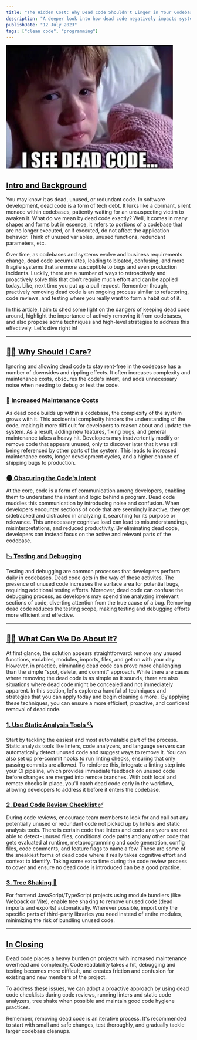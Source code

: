 ```yaml
---
title: "The Hidden Cost: Why Dead Code Shouldn't Linger in Your Codebase"
description: "A deeper look into how dead code negatively impacts systems and strategies to deal with it."
publishDate: "12 July 2023"
tags: ["clean code", "programming"]
---
```


![Astro theme cactus logo](./i_see_dead_code.jpg)

## <a id="intro-and-background" href="#intro-and-background" class="markdown-heading">Intro and Background</a>

You may know it as dead, unused, or redundant code. In software development, dead code is a form of tech debt. It lurks like a dormant, silent menace within codebases, patiently waiting for an unsuspecting victim to awaken it. What do we mean by dead code exactly? Well, it comes in many shapes and forms but in essence, it refers to portions of a codebase that are no longer executed, or if executed, do not affect the application behavior. Think of unused variables, unused functions, redundant parameters, etc.

Over time, as codebases and systems evolve and business requirements change, dead code accumulates, leading to bloated, confusing, and more fragile systems that are more susceptible to bugs and even production incidents. Luckily, there are a number of ways to retroactively and proactively solve this that don't require much effort and can be applied today. Like, next time you put up a pull request. Remember though, practively removing dead code is an ongoing process similar to refactoring, code reviews, and testing where you really want to form a habit out of it.

In this article, I aim to shed some light on the dangers of keeping dead code around, highlight the importance of actively removing it from codebases, and also propose some techniques and high-level strategies to address this effectively. Let's dive right in!

---

## <a id="why-should-i-care" href="#why-should-i-care" class="markdown-heading">🤷‍♂ Why Should I Care?</a>

Ignoring and allowing dead code to stay rent-free in the codebase has a number of downsides and rippling effects. It often increases complexity and maintenance costs, obscures the code's intent, and adds unnecessary noise when needing to debug or test the code.

### <a id="increased-maintenance-costs" href="#increased-maintenance-costs" class="markdown-heading">💸 Increased Maintenance Costs</a>

As dead code builds up within a codebase, the complexity of the system grows with it. This accidental complexity hinders the understanding of the code, making it more difficult for developers to reason about and update the system. As a result, adding new features, fixing bugs, and general maintenance takes a heavy hit. Developers may inadvertently modify or remove code that appears unused, only to discover later that it was still being referenced by other parts of the system. This leads to increased maintenance costs, longer development cycles, and a higher chance of shipping bugs to production.

### <a id="obscuring-the-code-s-intent" href="#obscuring-the-code-s-intent" class="markdown-heading">🌑 Obscuring the Code's Intent</a>

At the core, code is a form of communication among developers, enabling them to understand the intent and logic behind a program. Dead code muddles this communication by introducing noise and confusion. When developers encounter sections of code that are seemingly inactive, they get sidetracked and distracted in analyzing it, searching for its purpose or relevance. This unnecessary cognitive load can lead to misunderstandings, misinterpretations, and reduced productivity. By eliminating dead code, developers can instead focus on the active and relevant parts of the codebase.

### <a id="testing-and-debugging" href="#testing-and-debugging" class="markdown-heading">📉 Testing and Debugging</a>

Testing and debugging are common processes that developers perform daily in codebases. Dead code gets in the way of these activites. The presence of unused code increases the surface area for potential bugs, requiring additional testing efforts. Moreover, dead code can confuse the debugging process, as developers may spend time analyzing irrelevant sections of code, diverting attention from the true cause of a bug. Removing dead code reduces the testing scope, making testing and debugging efforts more efficient and effective.

---

## <a id="what-can-we-do-about-it" href="#what-can-we-do-about-it" class="markdown-heading">🤷‍♂ What Can We Do About It?</a>

At first glance, the solution appears straightforward: remove any unused functions, variables, modules, imports, files, and get on with your day. However, in practice, eliminating dead code can prove more challenging than the simple "spot, delete, and commit" approach. While there are cases where removing the dead code is as simple as it sounds, there are also situations where dead code might be concealed and not immediately apparent. In this section, let's explore a handful of techniques and strategies that you can apply today and begin cleaning a more . By applying these techniques, you can ensure a more efficient, proactive, and confident removal of dead code.

### <a id="use-static-analysis-tools" href="#use-static-analysis-tools" class="markdown-heading">1. Use Static Analysis Tools 🔍</a>

Start by tackling the easiest and most automatable part of the process. Static analysis tools like linters, code analyzers, and language servers can automatically detect unused code and suggest ways to remove it. You can also set up pre-commit hooks to run linting checks, ensuring that only passing commits are allowed. To reinforce this, integrate a linting step into your CI pipeline, which provides immediate feedback on unused code before changes are merged into remote branches. With both local and remote checks in place, you'll catch dead code early in the workflow, allowing developers to address it before it enters the codebase.

### <a id="dead-code-review-checklist" href="#dead-code-review-checklist" class="markdown-heading">2. Dead Code Review Checklist ✅</a>

During code reviews, encourage team members to look for and call out any potentially unused or redundant code not picked up by linters and static analysis tools. There is certain code that linters and code analyzers are not able to detect - unused files, conditional code paths and any other code that gets evaluated at runtime, metaprogramming and code generation, config files, code comments, and feature flags to name a few. These are some of the sneakiest forms of dead code where it really takes cognitive effort and context to identify. Taking some extra time during the code review process to cover and ensure no dead code is introduced can be a good practice.

### <a id="tree-shaking" href="#tree-shaking" class="markdown-heading">3. Tree Shaking 🌳</a>

For frontend JavaScript/TypeScript projects using module bundlers (like Webpack or Vite), enable tree shaking to remove unused code (dead imports and exports) automatically. Wherever possible, import only the specific parts of third-party libraries you need instead of entire modules, minimizing the risk of bundling unused code.

---

## <a id="in-closing" href="#in-closing" class="markdown-heading">In Closing</a>

Dead code places a heavy burden on projects with increased maintenance overhead and complexity. Code readability takes a hit, debugging and testing becomes more difficult, and creates friction and confusion for existing and new members of the project.

To address these issues, we can adopt a proactive approach by using dead code checklists during code reviews, running linters and static code analyzers, tree shake when possible and maintain good code hygiene practices.

Remember, removing dead code is an iterative process. It's recommended to start with small and safe changes, test thoroughly, and gradually tackle larger codebase cleanups.
